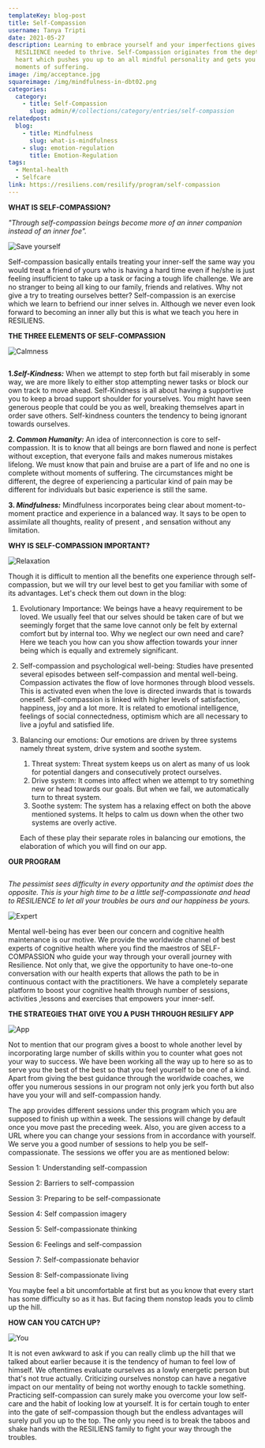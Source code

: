 ```yaml
---
templateKey: blog-post
title: Self-Compassion
username: Tanya Tripti
date: 2021-05-27
description: Learning to embrace yourself and your imperfections gives you the
  RESILIENCE needed to thrive. Self-Compassion originates from the depth of
  heart which pushes you up to an all mindful personality and gets you drop your
  moments of suffering.
image: /img/acceptance.jpg
squareimage: /img/mindfulness-in-dbt02.png
categories:
  category:
    - title: Self-Compassion
      slug: admin/#/collections/category/entries/self-compassion
relatedpost:
  blog:
    - title: Mindfulness
      slug: what-is-mindfulness
    - slug: emotion-regulation
      title: Emotion-Regulation
tags:
  - Mental-health
  - Selfcare
link: https://resiliens.com/resilify/program/self-compassion
---
```

<!--StartFragment-->

**WHAT IS SELF-COMPASSION?**

*"Through self-compassion beings become more of an inner companion instead of an inner foe".*

![Save yourself](/img/meditate-potrait.jpg "Save yourself")

Self-compassion basically entails treating your inner-self the same way you would treat a friend of yours who is having a hard time even if he/she is just feeling insufficient to take up a task or facing a tough life challenge. We are no stranger to being all king to our family, friends and relatives. Why not give a try to treating ourselves better? Self-compassion is an exercise which we learn to befriend our  inner selves in. Although we never even look forward to becoming an inner ally but this is what we teach you here in RESILIENS.

**THE THREE ELEMENTS OF SELF-COMPASSION**

![Calmness](/img/relax.jpg "Calmness")

![]()

**1.*Self-Kindness:*** When we attempt to step forth but fail miserably in some way, we are more likely to either stop attempting newer tasks or block our own track to move ahead. Self-Kindness is all about having a supportive you to keep a broad support shoulder for yourselves. You might have seen generous people that could be you as well, breaking themselves apart in order save others. Self-kindness counters the tendency to being ignorant towards ourselves.

**2. *Common Humanity:*** An idea of interconnection is core to self-compassion. It is to know that all beings are born flawed and none is perfect without exception, that everyone fails and makes numerous mistakes lifelong. We must know that pain and bruise are a part of life and no one is complete without moments of suffering. The circumstances might be different, the degree of experiencing a particular kind of pain may be different for individuals but basic experience is still the same.

**3. *Mindfulness:*** Mindfulness incorporates being clear about moment-to-moment practice and experience in a balanced way. It says to be open to assimilate all thoughts, reality of present , and sensation without any limitation.

**WHY IS SELF-COMPASSION IMPORTANT?**

![Relaxation](/img/personal-control.jpg "Relaxation")

Though it is difficult to mention all the benefits one experience through self-compassion, but we will try our level best to get you familiar with some of its advantages. Let's check them out down in the blog:

1. Evolutionary Importance: We beings have a heavy requirement to be loved. We usually feel that our selves should be taken care of but we seemingly forget that the same love cannot only be felt by external comfort but by internal too. Why we neglect our own need and care? Here we teach you how can you show affection towards your inner being which is equally and extremely significant.
2. Self-compassion and psychological well-being: Studies have presented several episodes between self-compassion and mental well-being. Compassion activates the flow of love hormones through blood vessels. This is activated even when the love is directed inwards that is towards oneself. Self-compassion is linked with higher levels of satisfaction, happiness, joy and a lot more. It is related to emotional intelligence, feelings of social connectedness, optimism which are all necessary to live a joyful and satisfied life.
3. Balancing our emotions: Our emotions are driven by three systems namely threat system, drive system and soothe system.

   1. Threat system: Threat system keeps us on alert as many of us look for potential dangers and consecutively protect ourselves.
   2. Drive system: It comes into affect when we attempt to try something new or head towards our goals. But when we fail, we automatically turn to threat system.
   3. Soothe system: The system has a relaxing effect on both the above mentioned systems. It helps to calm us down when the other two systems are overly active.

     Each of these play their separate roles in balancing our emotions, the elaboration of which you will find on our app. 

**OUR PROGRAM**

![]()

*The pessimist sees difficulty in every opportunity and the optimist does the opposite. This is your high time to be a little self-compassionate and head to RESILIENCE to let all your troubles be ours and our happiness be yours.*

![Expert](/img/mindful-attention.jpeg "Expert")

Mental well-being has ever been our concern and cognitive health maintenance is our motive. We provide the worldwide channel of best experts of cognitive health where you find the maestros of SELF-COMPASSION who guide your way through your overall journey with Resilience. Not only that, we give the opportunity to have one-to-one conversation with our health experts that allows the path to be in continuous contact with the practitioners. We have a completely separate platform to boost your cognitive health through number of sessions, activities ,lessons and exercises that empowers your inner-self.

**THE STRATEGIES THAT GIVE YOU A PUSH THROUGH RESILIFY APP**

![App](/img/mobile-usage.jpg "App")

Not to mention that our program gives a boost to whole another level by incorporating large number of skills within you to counter what goes not your way to success. We have been working all the way up to here so as to serve you the best of the best so that you feel yourself to be one of a kind. Apart from giving the best guidance through the worldwide coaches, we offer you numerous sessions in our program not only jerk you forth but also have you your will and self-compassion handy.

 The app provides different sessions under this program which you are supposed to finish up within a week. The sessions will change by default once you move past the preceding week. Also, you are given access to a URL where you can change your sessions from in accordance with yourself. We serve you a good number of sessions to help you be self-compassionate.  The sessions we offer you are as mentioned below:

Session 1: Understanding self-compassion

Session 2: Barriers to self-compassion

Session 3: Preparing to be self-compassionate

Session 4: Self compassion imagery

Session 5: Self-compassionate thinking

Session 6: Feelings and self-compassion

Session 7: Self-compassionate behavior

Session 8: Self-compassionate living

You maybe feel a bit uncomfortable at first but as you know that every start has some difficulty so as it has. But facing them nonstop leads you  to climb up the hill.

**HOW CAN YOU CATCH UP?**

![You](/img/cbt-anxiety.jpg "You")

It is not even awkward to ask if you can really climb up the hill that we talked about earlier because it is the tendency of human to feel low of himself. We oftentimes evaluate ourselves as a lowly energetic person but that's not true actually. Criticizing ourselves nonstop can have a negative impact on our mentality of being not worthy enough to tackle something. Practicing self-compassion can surely make you overcome your low self-care and the habit of looking low at yourself. It is for certain tough to enter into the gate of self-compassion though but the endless advantages will surely pull you up to the top. The only you need is to break the taboos and shake hands with the RESILIENS family to fight your way through the troubles. 

<!--EndFragment-->